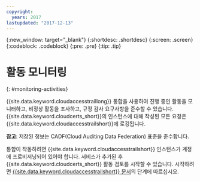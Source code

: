 ```yaml
---
copyright:
  years: 2017
lastupdated: "2017-12-13"
---
```

{:new_window: target="_blank"}
{:shortdesc: .shortdesc}
{:screen: .screen}
{:codeblock: .codeblock}
{:pre: .pre}
{:tip: .tip}

# 활동 모니터링
{: #monitoring-activities}

{{site.data.keyword.cloudaccesstraillong}} 통합을 사용하여 진행 중인 활동을 모니터하고, 비정상 활동을 조사하고, 규정 감사 요구사항을 준수할 수 있습니다. {{site.data.keyword.cloudcerts_short}}의 인스턴스에 대해 작성된 모든 요청은 {{site.data.keyword.cloudaccesstrailshort}}에 로깅됩니다.

**참고**: 저장된 정보는 CADF(Cloud Auditing Data Federation) 표준을 준수합니다.

통합이 작동하려면 {{site.data.keyword.cloudaccesstrailshort}} 인스턴스가 계정에 프로비저닝되어 있어야 합니다. 서비스가 추가된 후 {{site.data.keyword.cloudcerts_short}} 활동 검토를 시작할 수 있습니다. 시작하려면 [{{site.data.keyword.cloudaccesstrailshort}} 문서](../cloud-activity-tracker/index.html#getting-started-with-cla)의 단계에 따르십시오.
